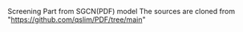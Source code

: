 Screening Part from SGCN(PDF) model
The sources are cloned from "https://github.com/qslim/PDF/tree/main"
